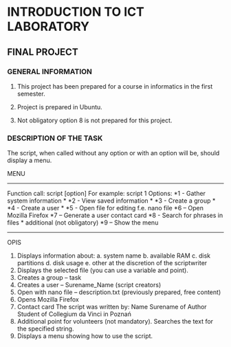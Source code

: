 # INTRODUCTION TO ICT LABORATORY

## FINAL PROJECT

### GENERAL INFORMATION

1. This project has been prepared for a course in informatics in the first semester.

2. Project is prepared in Ubuntu.

3. Not obligatory option 8 is not prepared for this project.

### DESCRIPTION OF THE TASK

The script, when called without any option or with an option will be, should display a menu.

MENU
* ****************************************************
Function call: script \[option\]
For example: script 1
Options:
*1 - Gather system information *
*2 - View saved information *
*3 - Create a group *
*4 - Create a user *
*5 - Open file for editing f.e. nano file
*6 – Open Mozilla Firefox
*7 – Generate a user contact card
*8 - Search for phrases in files * additional (not obligatory)
*9 – Show the menu
* *************************************************
OPIS
1. Displays information about:
    a. system name
    b. available RAM
    c. disk partitions
    d. disk usage
    e. other at the discretion of the scriptwriter
2. Displays the selected file (you can use a variable and point).
3. Creates a group – task
4. Creates a user – Surename_Name (script creators)
5. Open with nano file – description.txt (previously prepared, free content)
6. Opens Mozilla Firefox
7. Contact card The script was written by: Name Surename of Author Student of Collegium da Vinci in Poznań
8. Additional point for volunteers (not mandatory). Searches the text for the specified string.
9. Displays a menu showing how to use the script.